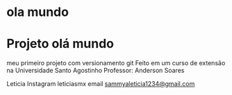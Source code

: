 # ola mundo
# Projeto olá mundo 
 meu primeiro projeto com versionamento git
Feito em um curso de extensão na Universidade Santo Agostinho
Professor: Anderson Soares

Leticia
Instagram leticiasmx
email sammyaleticia1234@gmail.com